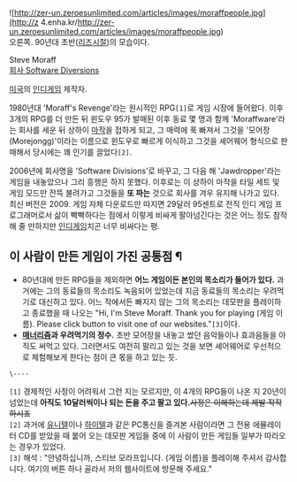 ![http://zer-un.zeroesunlimited.com/articles/images/moraffpeople.jpg](http://z
4.enha.kr/http://zer-un.zeroesunlimited.com/articles/images/moraffpeople.jpg)  
오른쪽. 90년대 초반([리즈시절](%EB%A6%AC%EC%A6%88%EC%8B%9C%EC%A0%88.md))의 모습이다.

Steve Moraff  
[회사 Software Diversions](http://www.softwarediversions.com/)

[미국](%EB%AF%B8%EA%B5%AD.md)의 [인디게임](%EC%9D%B8%EB%94%94%20%EA%B2%8C%EC%9E%84.md) 제작자.

1980년대 'Moraff's Revenge'라는 원시적인 RPG`[1]`로 게임 시장에 들어왔다. 이후 3개의 RPG를 더 만든 뒤 윈도우
95가 발매된 이후 동료 몇 명과 함께 'Moraffware'라는 회사를 세운 뒤 상하이
[마작](%EB%A7%88%EC%9E%91.md)을 접하게 되고, 그 매력에 푹 빠져서 그것을 '모어장(Morejongg)'이라는
이름으로 윈도우로 빠르게 이식하고 그것을 셰어웨어 형식으로 판매해서 당시에는 꽤 인기를 끌었다`[2]`.

2006년에 회사명을 'Software Divisions'로 바꾸고, 그 다음 해 'Jawdropper'라는 게임을 내놓았으나 그리 흥행은
하지 못했다. 이후로는 이 상하이 마작을 타일 세트 및 게임 모드만 잔뜩 불려가고 그것들을 **또 파는** 것으로 회사를 겨우 유지해 나가고
있다. 최신 버전은 2009. 게임 자체 다운로드만 따지면 29달러 95센트로 전직 인디 게임 프로그래머로서 삶이 빡빡하다는 점에서 이렇게
비싸게 팔아넘긴다는 것은 어느 정도 참작해 줄 만하지만 [인디게임](%EC%9D%B8%EB%94%94%20%EA%B2%8C%EC%9E%84.md)치곤 너무 비싸다는 평.

## 이 사람이 만든 게임이 가진 공통점 ¶

  * 80년대에 만든 RPG들을 제외하면 **어느 게임이든 본인의 목소리가 들어가 있다.** 과거에는 그의 동료들의 목소리도 녹음되어 있었는데 지금 동료들의 목소리는 우려먹기로 대신하고 있다. 어느 작에서든 빠지지 않는 그의 목소리는 데모판을 플레이하고 종료했을 때 나오는 "Hi, I'm Steve Moraff. Thank you for playing (게임 이름). Please click button to visit one of our websites."`[3]`이다.
  * **[매너리즘](%EB%A7%A4%EB%84%88%EB%A6%AC%EC%A6%98.md)과 우려먹기의 정수.** 초반 모어장을 내놓고 썼던 음악들이나 효과음들을 아직도 써먹고 있다. 그러면서도 여전히 팔리고 있는 것을 보면 셰어웨어로 우선적으로 체험해보게 한다는 점이 큰 몫을 하고 있는 듯.

`\----`

`[1]` 경제적인 사정이 어려워서 그런 지는 모르지만, 이 4개의 RPG들이 나온 지 20년이 넘었는데 **아직도 10달러씩이나 되는 돈을
주고 팔고 있다.**<del>사정은 이해하는데 제발 작작하시죠</del>  
`[2]` 과거에 [유니텔](%EC%9C%A0%EB%8B%88%ED%85%94.md)이나
[하이텔](%ED%95%98%EC%9D%B4%ED%85%94.md)과 같은 PC통신을 즐겨본 사람이라면 그 전용 에뮬레이터 CD를
받았을 때 붙어 오는 데모판 게임들 중에 이 사람이 만든 게임들 일부가 따라오는 경우가 있었다.  
`[3]` 해석 : "안녕하십니까, 스티브 모라프입니다. (게임 이름)을 플레이해 주셔서 감사합니다. 여기의 버튼 하나 골라서 저의
웹사이트에 방문해 주세요."


